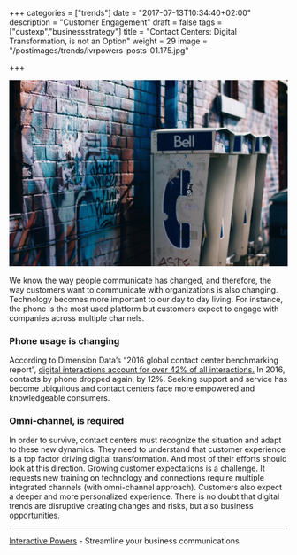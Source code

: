 +++
categories = ["trends"]
date = "2017-07-13T10:34:40+02:00"
description = "Customer Engagement"
draft = false
tags = ["custexp","businessstrategy"]
title = "Contact Centers: Digital Transformation, is not an Option"
weight = 29
image = "/postimages/trends/ivrpowers-posts-01.175.jpg"

+++

![Telephone boxes](/postimages/trends/ivrpowers-posts-01.175.jpg)


We know the way people communicate has changed, and therefore, the way customers want to communicate with organizations is also changing. Technology becomes more important to our day to day living. For instance, the phone is the most used platform but customers expect to engage with companies across multiple channels. 

### Phone usage is changing

According to Dimension Data’s “2016 global contact center benchmarking report”, [digital interactions account for over 42% of all interactions.](http://www.conferenciaapcc.org/2016/pdf/JoaoNascimento_DimensionData.pdf ) In 2016, contacts by phone dropped again, by 12%. Seeking support and service has become ubiquitous and contact centers face more empowered and knowledgeable consumers.

### Omni-channel, is required

In order to survive, contact centers must recognize the situation and adapt to these new dynamics. They need to understand that customer experience is a top factor driving digital transformation. And most of their efforts should look at this direction. Growing customer expectations is a challenge. It requests new training on technology and connections require multiple integrated channels (with omni-channel approach). Customers also expect a deeper and more personalized experience. There is no doubt that digital trends are disruptive creating changes and risks, but also business opportunities.

---
[Interactive Powers](http://www.ivrpowers.com/) - Streamline your business communications
